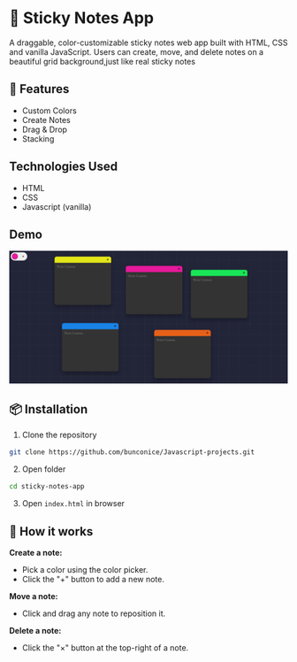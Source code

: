 # 📝 Sticky Notes App

A draggable, color-customizable sticky notes web app built with HTML, CSS and vanilla JavaScript.
Users can create, move, and delete notes on a beautiful grid background,just like real sticky notes

## 🚀 Features

- Custom Colors
- Create Notes
- Drag & Drop
- Stacking

## Technologies Used

- HTML
- CSS
- Javascript (vanilla)

## Demo

![screenshot of the app](./img/screenshot.png)

## 📦 Installation

1. Clone the repository

```bash
git clone https://github.com/bunconice/Javascript-projects.git
```

2. Open folder

```bash
cd sticky-notes-app
```

3. Open `index.html` in browser

## 🧠 How it works

**Create a note:**

- Pick a color using the color picker.
- Click the "+" button to add a new note.

**Move a note:**

- Click and drag any note to reposition it.

**Delete a note:**

- Click the "×" button at the top-right of a note.
